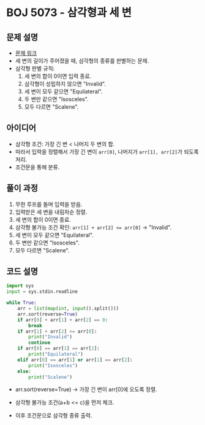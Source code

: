 # BOJ 5073 - 삼각형과 세 변

## 문제 설명
- [문제 링크](https://www.acmicpc.net/problem/5073)
- 세 변의 길이가 주어졌을 때, 삼각형의 종류를 판별하는 문제.
- 삼각형 판별 규칙:
  1. 세 변의 합이 0이면 입력 종료.
  2. 삼각형이 성립하지 않으면 "Invalid".
  3. 세 변이 모두 같으면 "Equilateral".
  4. 두 변만 같으면 "Isosceles".
  5. 모두 다르면 "Scalene".

## 아이디어
- 삼각형 조건: 가장 긴 변 < 나머지 두 변의 합.
- 따라서 입력을 정렬해서 가장 긴 변이 `arr[0]`, 나머지가 `arr[1], arr[2]`가 되도록 처리.
- 조건문을 통해 분류.

## 풀이 과정
1. 무한 루프를 돌며 입력을 받음.
2. 입력받은 세 변을 내림차순 정렬.
3. 세 변의 합이 0이면 종료.
4. 삼각형 불가능 조건 확인: `arr[1] + arr[2] <= arr[0]` → "Invalid".
5. 세 변이 모두 같으면 "Equilateral".
6. 두 변만 같으면 "Isosceles".
7. 모두 다르면 "Scalene".

## 코드 설명
```python
import sys
input = sys.stdin.readline

while True:
    arr = list(map(int, input().split()))
    arr.sort(reverse=True)
    if arr[0] + arr[1] + arr[2] == 0:
        break
    if arr[1] + arr[2] <= arr[0]:
        print("Invalid")
        continue
    if arr[0] == arr[1] == arr[2]:
        print("Equilateral")
    elif arr[0] == arr[1] or arr[1] == arr[2]:
        print("Isosceles")
    else:
        print("Scalene")
```
- arr.sort(reverse=True) → 가장 긴 변이 arr[0]에 오도록 정렬.

- 삼각형 불가능 조건(a+b <= c)을 먼저 체크.

- 이후 조건문으로 삼각형 종류 출력.
